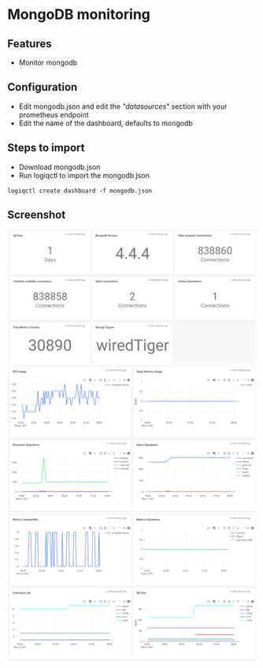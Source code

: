 # MongoDB monitoring

## Features
* Monitor mongodb

## Configuration

* Edit mongodb.json and edit the *"datasources"* section with your prometheus endpoint
* Edit the name of the dashboard, defaults to mongodb

## Steps to import

* Download mongodb.json
* Run logiqctl to import the mongodb.json

```
logiqctl create dashboard -f mongodb.json

```

## Screenshot
![image info](./mongodb-1.png)
![image info](./mongodb-2.png)
![image info](./mongodb-3.png)
